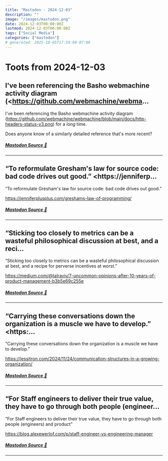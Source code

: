```yaml
---
title: "Mastodon - 2024-12-03"
description: ""
image: "/images/mastodon.png"
date: 2024-12-03T00:00:00Z
lastmod: 2024-12-03T00:00:00Z
tags: ["Social Media"]
categories: ["mastodon"]
# generated: 2025-10-05T17:59:09-07:00
---
```


# Toots from 2024-12-03

## I've been referencing the Basho webmachine activity diagram (<https://github.com/webmachine/webma...

I've been referencing the Basho webmachine activity diagram (<https://github.com/webmachine/webmachine/blob/main/docs/http-headers-status-v3.png>) for a *long* time.

Does anyone know of a similarly detailed reference that's more recent?

##### [Mastodon Source 🐘](https://hachyderm.io/@mweagle/113590874737917922)

---

## “To reformulate Gresham's law for source code: bad code drives out good.”  <https://jenniferp...

“To reformulate Gresham's law for source code: bad code drives out good.”

<https://jenniferplusplus.com/greshams-law-of-programming/>

##### [Mastodon Source 🐘](https://hachyderm.io/@mweagle/113587628874272110)

---

## “Sticking too closely to metrics can be a wasteful philosophical discussion at best, and a reci...

“Sticking too closely to metrics can be a wasteful philosophical discussion at best, and a recipe for perverse incentives at worst.”

<https://medium.com/@talraviv/7-uncommon-opinions-after-10-years-of-product-management-b3b5e69c255e>

##### [Mastodon Source 🐘](https://hachyderm.io/@mweagle/113587603773749747)

---

## “Carrying these conversations down the organization is a muscle we have to develop.”  <https:...

“Carrying these conversations down the organization is a muscle we have to develop.”

<https://jessitron.com/2024/11/24/communication-structures-in-a-growing-organization/>

##### [Mastodon Source 🐘](https://hachyderm.io/@mweagle/113587560256409371)

---

## “For Staff engineers to deliver their true value, they have to go through both people (engineer...

“For Staff engineers to deliver their true value, they have to go through both people (engineers) and product”

<https://blog.alexewerlof.com/p/staff-engineer-vs-engineering-manager>

##### [Mastodon Source 🐘](https://hachyderm.io/@mweagle/113587538056272395)

---

